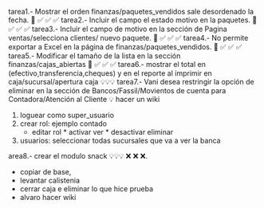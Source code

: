tarea1.- Mostrar el orden finanzas/paquetes_vendidos sale desordenado la fecha. 💯 ✅ ✅ ✅
tarea2.- Incluir el campo el estado motivo en la paquetes. 💯 ✅ ✅ ✅
tarea3.- Incluir el campo de motivo en la sección de Pagina ventas/selecciona clientes/ nuevo paquete. 💯 ✅ ✅ ✅
tarea4.- No permite exportar a Excel en la página de finanzas/paquetes_vendidos. 💯 ✅ ✅ ✅
tarea5.- Modificar el tamaño de la lista en la sección finanzas/cajas_abiertas 💯 ✅ ✅ ✅
tarea6.- mostrar el total en (efectivo,transferencia,cheques) y en el reporte al imprimir  en caja/sucursal/apertura caja 💡💡💡
tarea7.- Vani desea restringir la opción de eliminar en la sección de Bancos/Fassil/Movientos de cuenta  para Contadora/Atención al Cliente 💡 hacer un wiki

1. loguear como super_usuario
2. crear rol: ejemplo contado
    * editar rol
          * activar ver
          * desactivar eliminar
3. usuarios: seleccionar todas sucursales que va a ver la banca



area8.- crear el modulo snack 💡💡💡 ❌ ❌ ❌.

* copiar de base,
* levantar calistenia
* cerrar caja e eliminar lo que hice prueba
* alvaro hacer wiki

